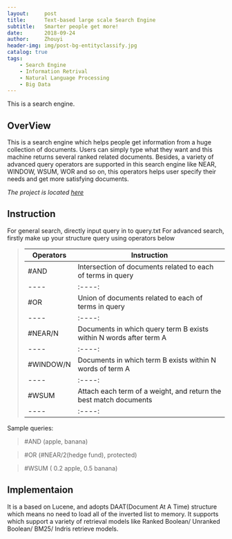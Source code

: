 ```yaml
---
layout:     post
title:      Text-based large scale Search Engine 
subtitle:   Smarter people get more!
date:       2018-09-24
author:     Zhouyi
header-img: img/post-bg-entityclassify.jpg
catalog: true
tags:
    - Search Engine
    - Information Retrival
    - Natural Language Processing
    - Big Data
---
```


This is a search engine.

## OverView

This is a search engine which helps people get information from a huge collection of documents. Users can simply type what they want and this machine returns several ranked related documents. Besides, a variety of advanced query operators are supported in this search engine like NEAR, WINDOW, WSUM, WOR and so on, this operators helps user specify their needs and get more satisfying documents.
 
*The project is located [here](https://github.com/Zhouyiy/Entity_Classify)*

## Instruction

For general search, directly input query in to query.txt
For advanced search, firstly make up your structure query using operators below

> | Operators| Instruction|
> | ---- |----|
> | #AND  | Intersection of documents related to each of terms in query  |
> | ---- |:----:|
> | #OR   | Union of documents related to each of terms in query|
> | ---- |:----:|
> | #NEAR/N| Documents in which query term B exists within N words after term A|
> | ---- |:----:|
> | #WINDOW/N| Documents in which term B exists within N words of term A|
> | ---- |:----:|
> | #WSUM | Attach each term of a weight, and return the best match documents|
> | ---- |:----:|

Sample queries:
> \#AND (apple, banana)

> \#OR (#NEAR/2(hedge fund), protected)

> \#WSUM ( 0.2 apple, 0.5 banana)

## Implementaion 

It is a based on Lucene, and adopts DAAT(Document At A Time) structure which means no need to load all of the inverted list to memory. It supports which support a variety of retrieval models like Ranked Boolean/ Unranked Boolean/ BM25/ Indris retrieve models.

